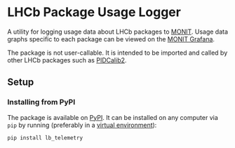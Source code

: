# LHCb Package Usage Logger

A utility for logging usage data about LHCb packages to [MONIT](https://monit.web.cern.ch/).
Usage data graphs specific to each package can be viewed on the [MONIT Grafana](https://monit-grafana.cern.ch/d/Q78h6E-nz/home?orgId=46). 

The package is not user-callable. It is intended to be imported and called by other LHCb packages such as [PIDCalib2](https://gitlab.cern.ch/lhcb-rta/pidcalib2).

## Setup

### Installing from PyPI

The package is available on [PyPI](https://pypi.org/project/lhcb_package_usage_logger/).
It can be installed on any computer via `pip` by running (preferably in a [virtual environment](https://docs.python.org/3/library/venv.html)):
```sh
pip install lb_telemetry
```
